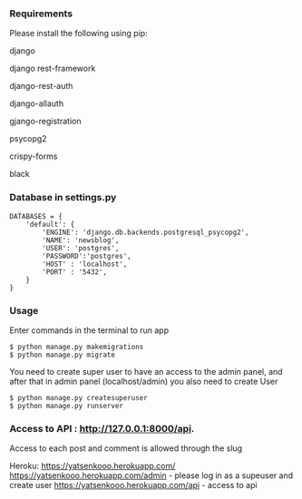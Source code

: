 ### Requirements
Please install the following using pip:

django

django rest-framework

django-rest-auth

django-allauth

gjango-registration

psycopg2

crispy-forms

black


### Database in settings.py
```
DATABASES = {
    'default': {
        'ENGINE': 'django.db.backends.postgresql_psycopg2',
        'NAME': 'newsblog',
        'USER': 'postgres',
        'PASSWORD':'postgres',
        'HOST' : 'localhost',
        'PORT' : '5432',
    }
}

```

### Usage

Enter commands in the terminal to run app
```
$ python manage.py makemigrations
$ python manage.py migrate
```
You need to create super user to have an access to the admin panel, and after that in admin panel (localhost/admin) you also need to create User 
```
$ python manage.py createsuperuser
$ python manage.py runserver
```
### Access to API : http://127.0.0.1:8000/api.

Access to each post and comment is allowed through the slug

Heroku: https://yatsenkooo.herokuapp.com/
https://yatsenkooo.herokuapp.com/admin - please log in as a supeuser and create user
https://yatsenkooo.herokuapp.com/api - access to api






